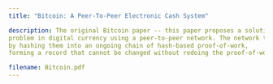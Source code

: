 ```yaml
---
title: "Bitcoin: A Peer-To-Peer Electronic Cash System"

description: The original Bitcoin paper -- this paper proposes a solution to the double-spending 
problem in digital currency using a peer-to-peer network. The network timestamps transactions 
by hashing them into an ongoing chain of hash-based proof-of-work, 
forming a record that cannot be changed without redoing the proof-of-work.

filename: Bitcoin.pdf
---
```

